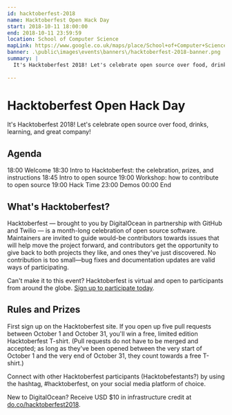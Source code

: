 ```yaml
---
id: hacktoberfest-2018
name: Hacktoberfest Open Hack Day
start: 2018-10-11 18:00:00
end: 2018-10-11 23:59:59
location: School of Computer Science
mapLink: https://www.google.co.uk/maps/place/School+of+Computer+Science/@52.9533603,-1.1892748,17.15z/data=!4m5!3m4!1s0x4879c209bfffffff:0xaf426646771a25ac!8m2!3d52.953357!4d-1.18736
banner: .\public\images\events\banners\/hacktoberfest-2018-banner.png
summary: |
  It's Hacktoberfest 2018! Let's celebrate open source over food, drinks, learning, and great company!
  
---
```


# Hacktoberfest Open Hack Day

It's Hacktoberfest 2018! Let's celebrate open source over food, drinks, learning, and great company!

## Agenda

18:00 Welcome
18:30 Intro to Hacktoberfest: the celebration, prizes, and instructions
18:45 Intro to open source
19:00 Workshop: how to contribute to open source
19:00 Hack Time
23:00 Demos
00:00 End

## What's Hacktoberfest?

Hacktoberfest — brought to you by DigitalOcean in partnership with GitHub and Twilio — is a month-long celebration of open source software. Maintainers are invited to guide would-be contributors towards issues that will help move the project forward, and contributors get the opportunity to give back to both projects they like, and ones they've just discovered. No contribution is too small—bug fixes and documentation updates are valid ways of participating.

Can't make it to this event? Hacktoberfest is virtual and open to participants from around the globe. [Sign up to participate today](https://hacktoberfest.digitalocean.com/).

## Rules and Prizes

First sign up on the Hacktoberfest site. If you open up five pull requests between October 1 and October 31, you'll win a free, limited edition Hacktoberfest T-shirt. (Pull requests do not have to be merged and accepted; as long as they've been opened between the very start of October 1 and the very end of October 31, they count towards a free T-shirt.)
  
Connect with other Hacktoberfest participants (Hacktobefestants?) by using the hashtag, #hacktoberfest, on your social media platform of choice.

New to DigitalOcean? Receive USD $10 in infrastructure credit at [do.co/hacktoberfest2018](https://do.co/hacktoberfest2018).